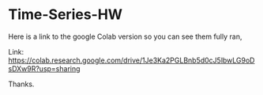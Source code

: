 # Time-Series-HW


Here is a link to the google Colab version so you can see them fully ran,

Link: https://colab.research.google.com/drive/1Je3Ka2PGLBnb5d0cJ5lbwLG9oDsDXw9R?usp=sharing

Thanks.
